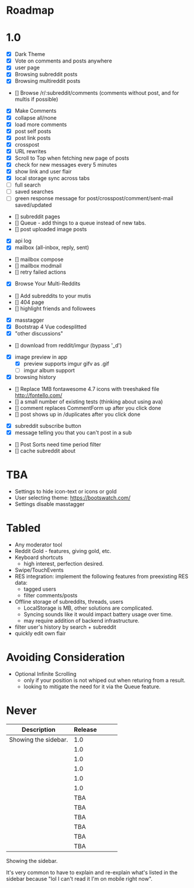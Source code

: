 # Roadmap

# 1.0

- [x] Dark Theme
- [x] Vote on comments and posts anywhere
- [x] user page
- [x] Browsing subreddit posts
- [x] Browsing multireddit posts
- [] Browse /r/:subreddit/comments (comments without post, and for multis if possible)
- [x] Make Comments
- [x] collapse all/none
- [x] load more comments
- [x] post self posts
- [x] post link posts
- [x] crosspost
- [x] URL rewrites
- [x] Scroll to Top when fetching new page of posts
- [x] check for new messages every 5 minutes
- [x] show link and user flair
- [x] local storage sync across tabs
- [ ] full search
- [ ] saved searches
- [ ] green response message for post/crosspost/comment/sent-mail saved/updated
- [] subreddit pages
- [] Queue - add things to a queue instead of new tabs.
- [] post uploaded image posts
- [x] api log
- [x] mailbox (all-inbox, reply, sent)
- [] mailbox compose
- [] mailbox modmail
- [] retry failed actions
- [x] Browse Your Multi-Reddits
- [] Add subreddits to your mutis
- [] 404 page
- [] highlight friends and followees
- [x] masstagger
- [x] Bootstrap 4 Vue codesplitted
- [x] "other discussions"
- [] download from reddit/imgur (bypass '\_d')
- [x] image preview in app
    - [x] preview supports imgur gifv as .gif
    - [ ] imgur album support
- [x] browsing history
- [] Replace 1MB fontawesome 4.7 icons with treeshaked file http://fontello.com/
- [] a small number of existing tests (thinking about using ava)
- [] comment replaces CommentForm up after you click done
- [] post shows up in /duplicates after you click done
- [x] subreddit subscribe button
- [x] message telling you that you can't post in a sub
- [] Post Sorts need time period filter
- [] cache subreddit about

# TBA

- Settings to hide icon-text or icons or gold
- User selecting theme: https://bootswatch.com/
- Settings disable masstagger

# Tabled

- Any moderator tool
- Reddit Gold - features, giving gold, etc.
- Keyboard shortcuts
    - high interest, perfection desired.
- Swipe/TouchEvents
- RES integration: implement the following features from preexisting RES data:
    - tagged users
    - filter comments/posts
- Offline storage of subreddits, threads, users
    - LocalStorage is MB, other solutions are complicated.
    - Syncing sounds like it would impact battery usage over time.
    - may require addition of backend infrastructure.
- filter user's history by search + subreddit
- quickly edit own flair

# Avoiding Consideration

- Optional Infinite Scrolling
    - only if your position is not whiped out when returing from a result.
    - looking to mitigate the need for it via the Queue feature.


# Never

| Description | Release |   |   |   |
|---|---|---|---|---|
| Showing the sidebar. | 1.0 |   |   |   |
|   | 1.0 |   |   |   |
|   | 1.0 |   |   |   |
|   | 1.0 |   |   |   |
|   | 1.0 |   |   |   |
|   | 1.0 |   |   |   |
|   | TBA |   |   |   |
|   | TBA |   |   |   |
|   | TBA |   |   |   |
|   | TBA |   |   |   |
|   | TBA |   |   |   |
|   | TBA |   |   |   |


Showing the sidebar.

It's very common to have to explain and re-explain what's listed in the sidebar because "lol I can't read it I'm on mobile right now".
